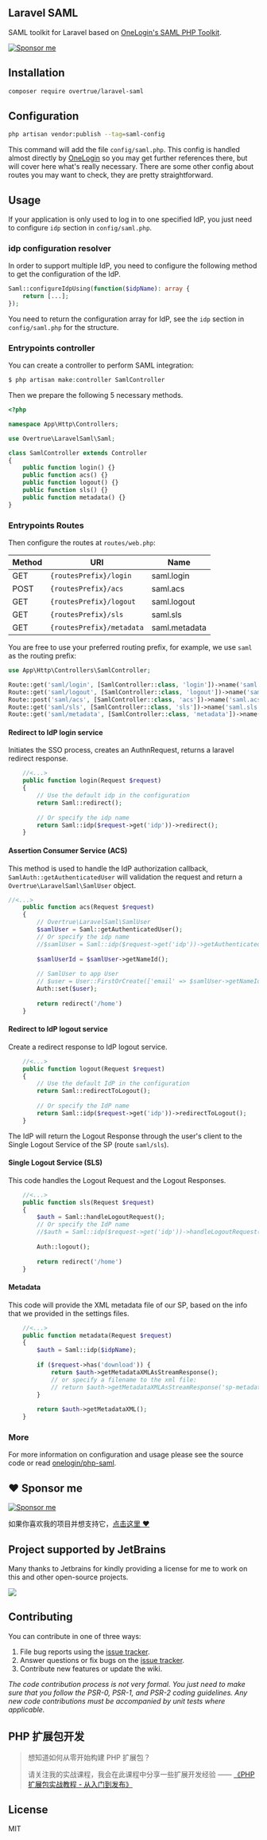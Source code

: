 Laravel SAML
---

SAML toolkit for Laravel based on [OneLogin's SAML PHP Toolkit](https://github.com/onelogin/php-saml).

[![Sponsor me](https://github.com/overtrue/overtrue/blob/master/sponsor-me-button-s.svg?raw=true)](https://github.com/sponsors/overtrue)

## Installation

```bash
composer require overtrue/laravel-saml
```

## Configuration

```bash
php artisan vendor:publish --tag=saml-config
```

This command will add the file `config/saml.php`. This config is handled almost directly by [OneLogin](https://github.com/onelogin/php-saml) so you may get further references there, but will cover here what's really necessary. There are some other config about routes you may want to check, they are pretty straightforward.

## Usage

If your application is only used to log in to one specified IdP, you just need to configure `idp` section in `config/saml.php`.

### idp configuration resolver

In order to support multiple IdP, you need to configure the following method to get the configuration of the IdP.

```php
Saml::configureIdpUsing(function($idpName): array {
    return [...]; 
});
```

You need to return the configuration array for IdP, see the `idp` section in `config/saml.php` for the structure.

### Entrypoints controller

You can create a controller to perform SAML integration:

```php
$ php artisan make:controller SamlController
```

Then we prepare the following 5 necessary methods.

```php
<?php

namespace App\Http\Controllers;

use Overtrue\LaravelSaml\Saml;

class SamlController extends Controller
{
    public function login() {}
    public function acs() {}
    public function logout() {}
    public function sls() {}
    public function metadata() {}
}
```

### Entrypoints Routes

Then configure the routes at `routes/web.php`:

| Method | URI                      | Name 				|
| -------|--------------------------|------------------ |
| GET    | `{routesPrefix}/login`     | saml.login 		|
| POST   | `{routesPrefix}/acs`       | saml.acs 			|
| GET    | `{routesPrefix}/logout`    | saml.logout 		|
| GET    | `{routesPrefix}/sls`       | saml.sls 			|
| GET    | `{routesPrefix}/metadata`  | saml.metadata 	|

You are free to use your preferred routing prefix, for example, we use `saml` as the routing prefix:

```php
use App\Http\Controllers\SamlController;

Route::get('saml/login', [SamlController::class, 'login'])->name('saml.login');
Route::get('saml/logout', [SamlController::class, 'logout'])->name('saml.logout');
Route::post('saml/acs', [SamlController::class, 'acs'])->name('saml.acs');
Route::get('saml/sls', [SamlController::class, 'sls'])->name('saml.sls');
Route::get('saml/metadata', [SamlController::class, 'metadata'])->name('saml.metadata');
```

#### Redirect to IdP login service

Initiates the SSO process, creates an AuthnRequest, returns a laravel redirect response.

```php
    //<...>
    public function login(Request $request)
    {
        // Use the default idp in the configuration
        return Saml::redirect(); 
        
        // Or specify the idp name
        return Saml::idp($request->get('idp'))->redirect();
    }
```

#### Assertion Consumer Service (ACS)

This method is used to handle the IdP authorization callback, `SamlAuth::getAuthenticatedUser` will validation the request and return a `Overtrue\LaravelSaml\SamlUser` object.

```php
//<...>
    public function acs(Request $request)
    {
        // Overtrue\LaravelSaml\SamlUser
        $samlUser = Saml::getAuthenticatedUser();
        // Or specify the idp name
        //$samlUser = Saml::idp($request->get('idp'))->getAuthenticatedUser(); 
        
        $samlUserId = $samlUser->getNameId();
        
        // SamlUser to app User
        // $user = User::FirstOrCreate(['email' => $samlUser->getNameId()]);
        Auth::set($user);
        
        return redirect('/home')
    }
```

#### Redirect to IdP logout service

Create a redirect response to IdP logout service.

```php
    //<...>
    public function logout(Request $request)
    {
        // Use the default IdP in the configuration
        return Saml::redirectToLogout(); 
        
        // Or specify the IdP name
        return Saml::idp($request->get('idp'))->redirectToLogout();
    }
```

The IdP will return the Logout Response through the user's client to the Single Logout Service of the SP (route `saml/sls`).

#### Single Logout Service (SLS)

This code handles the Logout Request and the Logout Responses.

```php
    //<...>
    public function sls(Request $request)
    {
        $auth = Saml::handleLogoutRequest();
        // Or specify the IdP name
        //$auth = Saml::idp($request->get('idp'))->handleLogoutRequest();
    
        Auth::logout();
        
        return redirect('/home')
    }
```

#### Metadata

This code will provide the XML metadata file of our SP, based on the info that we provided in the settings files.

```php
    //<...>
    public function metadata(Request $request)
    {
        $auth = Saml::idp($idpName);
        
        if ($request->has('download')) {
            return $auth->getMetadataXMLAsStreamResponse();
            // or specify a filename to the xml file:
            // return $auth->getMetadataXMLAsStreamResponse('sp-metadata.xml');
        }
        
        return $auth->getMetadataXML();
    }
```

### More

For more information on configuration and usage please see the source code or read [onelogin/php-saml](https://github.com/onelogin/php-saml).


## :heart: Sponsor me 

[![Sponsor me](https://github.com/overtrue/overtrue/blob/master/sponsor-me.svg?raw=true)](https://github.com/sponsors/overtrue)

如果你喜欢我的项目并想支持它，[点击这里 :heart:](https://github.com/sponsors/overtrue)


## Project supported by JetBrains

Many thanks to Jetbrains for kindly providing a license for me to work on this and other open-source projects.

[![](https://resources.jetbrains.com/storage/products/company/brand/logos/jb_beam.svg)](https://www.jetbrains.com/?from=https://github.com/overtrue)

## Contributing

You can contribute in one of three ways:

1. File bug reports using the [issue tracker](https://github.com/overtrue/laravel-package/issues).
2. Answer questions or fix bugs on the [issue tracker](https://github.com/overtrue/laravel-package/issues).
3. Contribute new features or update the wiki.

_The code contribution process is not very formal. You just need to make sure that you follow the PSR-0, PSR-1, and PSR-2 coding guidelines. Any new code contributions must be accompanied by unit tests where applicable._

## PHP 扩展包开发

> 想知道如何从零开始构建 PHP 扩展包？
>
> 请关注我的实战课程，我会在此课程中分享一些扩展开发经验 —— [《PHP 扩展包实战教程 - 从入门到发布》](https://learnku.com/courses/creating-package)

## License

MIT
